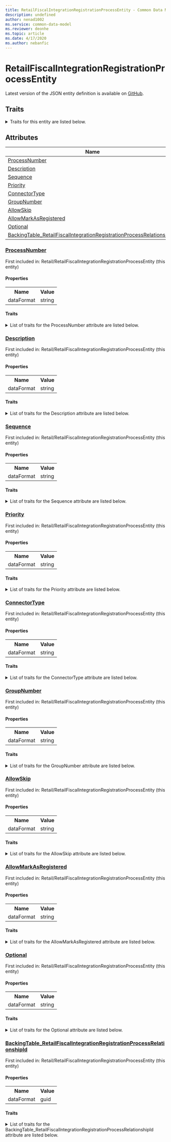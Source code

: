 ```yaml
---
title: RetailFiscalIntegrationRegistrationProcessEntity - Common Data Model | Microsoft Docs
description: undefined
author: nenad1002
ms.service: common-data-model
ms.reviewer: deonhe
ms.topic: article
ms.date: 4/17/2020
ms.author: nebanfic
---
```


# RetailFiscalIntegrationRegistrationProcessEntity

  
 Latest version of the JSON entity definition is available on <a href="https://github.com/Microsoft/CDM/tree/master/schemaDocuments/core/erp/Entities/Commerce/Retail/RetailFiscalIntegrationRegistrationProcessEntity.cdm.json" target="_blank">GitHub</a>.  

## Traits

<details>
<summary>Traits for this entity are listed below.  
</summary>

**is.CDM.entityVersion**  
  <table><tr><th>Parameter</th><th>Value</th><th>Data type</th><th>Explanation</th></tr><tr><td>versionNumber</td><td>"1.0.0"</td><td>string</td><td>semantic version number of the entity</td></tr></table>

**is.application.releaseVersion**  
  <table><tr><th>Parameter</th><th>Value</th><th>Data type</th><th>Explanation</th></tr><tr><td>releaseVersion</td><td>"10.0.13.0"</td><td>string</td><td>semantic version number of the application introducing this entity</td></tr></table>

</details>

## Attributes

|Name|Description|First Included in Instance|
|---|---|---|
|[ProcessNumber](#ProcessNumber)||<a href="RetailFiscalIntegrationRegistrationProcessEntity.md" target="_blank">Retail/RetailFiscalIntegrationRegistrationProcessEntity</a>|
|[Description](#Description)||<a href="RetailFiscalIntegrationRegistrationProcessEntity.md" target="_blank">Retail/RetailFiscalIntegrationRegistrationProcessEntity</a>|
|[Sequence](#Sequence)||<a href="RetailFiscalIntegrationRegistrationProcessEntity.md" target="_blank">Retail/RetailFiscalIntegrationRegistrationProcessEntity</a>|
|[Priority](#Priority)||<a href="RetailFiscalIntegrationRegistrationProcessEntity.md" target="_blank">Retail/RetailFiscalIntegrationRegistrationProcessEntity</a>|
|[ConnectorType](#ConnectorType)||<a href="RetailFiscalIntegrationRegistrationProcessEntity.md" target="_blank">Retail/RetailFiscalIntegrationRegistrationProcessEntity</a>|
|[GroupNumber](#GroupNumber)||<a href="RetailFiscalIntegrationRegistrationProcessEntity.md" target="_blank">Retail/RetailFiscalIntegrationRegistrationProcessEntity</a>|
|[AllowSkip](#AllowSkip)||<a href="RetailFiscalIntegrationRegistrationProcessEntity.md" target="_blank">Retail/RetailFiscalIntegrationRegistrationProcessEntity</a>|
|[AllowMarkAsRegistered](#AllowMarkAsRegistered)||<a href="RetailFiscalIntegrationRegistrationProcessEntity.md" target="_blank">Retail/RetailFiscalIntegrationRegistrationProcessEntity</a>|
|[Optional](#Optional)||<a href="RetailFiscalIntegrationRegistrationProcessEntity.md" target="_blank">Retail/RetailFiscalIntegrationRegistrationProcessEntity</a>|
|[BackingTable_RetailFiscalIntegrationRegistrationProcessRelationshipId](#BackingTable_RetailFiscalIntegrationRegistrationProcessRelationshipId)||<a href="RetailFiscalIntegrationRegistrationProcessEntity.md" target="_blank">Retail/RetailFiscalIntegrationRegistrationProcessEntity</a>|

### <a href=#ProcessNumber name="ProcessNumber">ProcessNumber</a>

First included in: Retail/RetailFiscalIntegrationRegistrationProcessEntity (this entity)  

#### Properties

<table><tr><th>Name</th><th>Value</th></tr><tr><td>dataFormat</td><td>string</td></tr></table>

#### Traits

<details>
<summary>List of traits for the ProcessNumber attribute are listed below.</summary>

**is.dataFormat.character**  
**is.dataFormat.big**  
**is.dataFormat.array**  
**is.dataFormat.character**  
**is.dataFormat.array**  
</details>

### <a href=#Description name="Description">Description</a>

First included in: Retail/RetailFiscalIntegrationRegistrationProcessEntity (this entity)  

#### Properties

<table><tr><th>Name</th><th>Value</th></tr><tr><td>dataFormat</td><td>string</td></tr></table>

#### Traits

<details>
<summary>List of traits for the Description attribute are listed below.</summary>

**is.dataFormat.character**  
**is.dataFormat.big**  
**is.dataFormat.array**  
**is.dataFormat.character**  
**is.dataFormat.array**  
</details>

### <a href=#Sequence name="Sequence">Sequence</a>

First included in: Retail/RetailFiscalIntegrationRegistrationProcessEntity (this entity)  

#### Properties

<table><tr><th>Name</th><th>Value</th></tr><tr><td>dataFormat</td><td>string</td></tr></table>

#### Traits

<details>
<summary>List of traits for the Sequence attribute are listed below.</summary>

**is.dataFormat.character**  
**is.dataFormat.big**  
**is.dataFormat.array**  
**is.dataFormat.character**  
**is.dataFormat.array**  
</details>

### <a href=#Priority name="Priority">Priority</a>

First included in: Retail/RetailFiscalIntegrationRegistrationProcessEntity (this entity)  

#### Properties

<table><tr><th>Name</th><th>Value</th></tr><tr><td>dataFormat</td><td>string</td></tr></table>

#### Traits

<details>
<summary>List of traits for the Priority attribute are listed below.</summary>

**is.dataFormat.character**  
**is.dataFormat.big**  
**is.dataFormat.array**  
**is.dataFormat.character**  
**is.dataFormat.array**  
</details>

### <a href=#ConnectorType name="ConnectorType">ConnectorType</a>

First included in: Retail/RetailFiscalIntegrationRegistrationProcessEntity (this entity)  

#### Properties

<table><tr><th>Name</th><th>Value</th></tr><tr><td>dataFormat</td><td>string</td></tr></table>

#### Traits

<details>
<summary>List of traits for the ConnectorType attribute are listed below.</summary>

**is.dataFormat.character**  
**is.dataFormat.big**  
**is.dataFormat.array**  
**is.dataFormat.character**  
**is.dataFormat.array**  
</details>

### <a href=#GroupNumber name="GroupNumber">GroupNumber</a>

First included in: Retail/RetailFiscalIntegrationRegistrationProcessEntity (this entity)  

#### Properties

<table><tr><th>Name</th><th>Value</th></tr><tr><td>dataFormat</td><td>string</td></tr></table>

#### Traits

<details>
<summary>List of traits for the GroupNumber attribute are listed below.</summary>

**is.dataFormat.character**  
**is.dataFormat.big**  
**is.dataFormat.array**  
**is.dataFormat.character**  
**is.dataFormat.array**  
</details>

### <a href=#AllowSkip name="AllowSkip">AllowSkip</a>

First included in: Retail/RetailFiscalIntegrationRegistrationProcessEntity (this entity)  

#### Properties

<table><tr><th>Name</th><th>Value</th></tr><tr><td>dataFormat</td><td>string</td></tr></table>

#### Traits

<details>
<summary>List of traits for the AllowSkip attribute are listed below.</summary>

**is.dataFormat.character**  
**is.dataFormat.big**  
**is.dataFormat.array**  
**is.dataFormat.character**  
**is.dataFormat.array**  
</details>

### <a href=#AllowMarkAsRegistered name="AllowMarkAsRegistered">AllowMarkAsRegistered</a>

First included in: Retail/RetailFiscalIntegrationRegistrationProcessEntity (this entity)  

#### Properties

<table><tr><th>Name</th><th>Value</th></tr><tr><td>dataFormat</td><td>string</td></tr></table>

#### Traits

<details>
<summary>List of traits for the AllowMarkAsRegistered attribute are listed below.</summary>

**is.dataFormat.character**  
**is.dataFormat.big**  
**is.dataFormat.array**  
**is.dataFormat.character**  
**is.dataFormat.array**  
</details>

### <a href=#Optional name="Optional">Optional</a>

First included in: Retail/RetailFiscalIntegrationRegistrationProcessEntity (this entity)  

#### Properties

<table><tr><th>Name</th><th>Value</th></tr><tr><td>dataFormat</td><td>string</td></tr></table>

#### Traits

<details>
<summary>List of traits for the Optional attribute are listed below.</summary>

**is.dataFormat.character**  
**is.dataFormat.big**  
**is.dataFormat.array**  
**is.dataFormat.character**  
**is.dataFormat.array**  
</details>

### <a href=#BackingTable_RetailFiscalIntegrationRegistrationProcessRelationshipId name="BackingTable_RetailFiscalIntegrationRegistrationProcessRelationshipId">BackingTable_RetailFiscalIntegrationRegistrationProcessRelationshipId</a>

First included in: Retail/RetailFiscalIntegrationRegistrationProcessEntity (this entity)  

#### Properties

<table><tr><th>Name</th><th>Value</th></tr><tr><td>dataFormat</td><td>guid</td></tr></table>

#### Traits

<details>
<summary>List of traits for the BackingTable_RetailFiscalIntegrationRegistrationProcessRelationshipId attribute are listed below.</summary>

**is.dataFormat.character**  
**is.dataFormat.big**  
**is.dataFormat.array**  
**is.dataFormat.guid**  
**means.identity.entityId**  
**is.linkedEntity.identifier**  
Marks the attribute(s) that hold foreign key references to a linked (used as an attribute) entity. This attribute is added to the resolved entity to enumerate the referenced entities.  <table><tr><th>Parameter</th><th>Value</th><th>Data type</th><th>Explanation</th></tr><tr><td>entityReferences</td><td><table><tr><th>entityReference</th><th>attributeReference</th></tr><tr><td><a href="../../../Tables/Commerce/Retail/Miscellaneous/RetailFiscalIntegrationRegistrationProcess.md" target="_blank">/core/erp/Tables/Commerce/Retail/Miscellaneous/RetailFiscalIntegrationRegistrationProcess.cdm.json/RetailFiscalIntegrationRegistrationProcess</a></td><td><a href="../../../Tables/Commerce/Retail/Miscellaneous/RetailFiscalIntegrationRegistrationProcess.md#RecId" target="_blank">RecId</a></td></tr></table></td><td>entity</td><td>a reference to the constant entity holding the list of entity references</td></tr></table>

**is.dataFormat.guid**  
**is.dataFormat.character**  
**is.dataFormat.array**  
</details>
